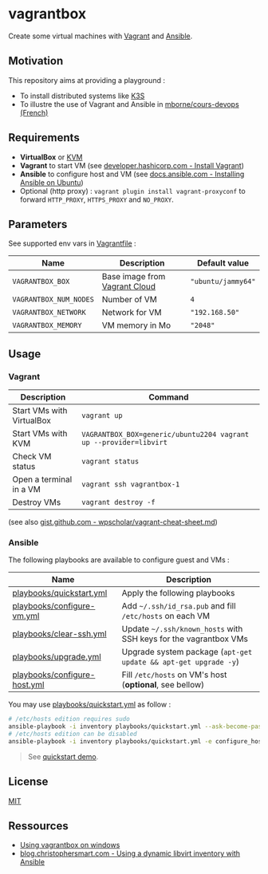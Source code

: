 # vagrantbox

Create some virtual machines with [Vagrant](https://developer.hashicorp.com/vagrant) and [Ansible](https://docs.ansible.com/).

## Motivation

This repository aims at providing a playground :

* To install distributed systems like [K3S](https://github.com/mborne/k3s-deploy#k3s-deploy)
* To illustre the use of Vagrant and Ansible in [mborne/cours-devops (French)](https://github.com/mborne/cours-devops#readme) 

## Requirements

* **VirtualBox** or [KVM](docs/kvm.md)
* **Vagrant** to start VM (see [developer.hashicorp.com - Install Vagrant](https://developer.hashicorp.com/vagrant/downloads))
* **Ansible** to configure host and VM (see [docs.ansible.com - Installing Ansible on Ubuntu](https://docs.ansible.com/ansible/latest/installation_guide/installation_distros.html#installing-ansible-on-ubuntu))
* Optional (http proxy) : `vagrant plugin install vagrant-proxyconf` to forward `HTTP_PROXY`, `HTTPS_PROXY` and `NO_PROXY`.

## Parameters

See supported env vars in [Vagrantfile](Vagrantfile) :

| Name                   | Description                                                             | Default value      |
| ---------------------- | ----------------------------------------------------------------------- | ------------------ |
| `VAGRANTBOX_BOX`       | Base image from [Vagrant Cloud](https://app.vagrantup.com/boxes/search) | `"ubuntu/jammy64"` |
| `VAGRANTBOX_NUM_NODES` | Number of VM                                                            | `4`                |
| `VAGRANTBOX_NETWORK`   | Network for VM                                                          | `"192.168.50"`     |
| `VAGRANTBOX_MEMORY`    | VM memory in Mo                                                         | `"2048"`           |

## Usage

### Vagrant

| Description               | Command                                                           |
| ------------------------- | ----------------------------------------------------------------- |
| Start VMs with VirtualBox | `vagrant up`                                                      |
| Start VMs with KVM        | `VAGRANTBOX_BOX=generic/ubuntu2204 vagrant up --provider=libvirt` |
| Check VM status           | `vagrant status`                                                  |
| Open a terminal in a VM   | `vagrant ssh vagrantbox-1`                                        |
| Destroy VMs               | `vagrant destroy -f`                                              |

(see also [gist.github.com - wpscholar/vagrant-cheat-sheet.md](https://gist.github.com/wpscholar/a49594e2e2b918f4d0c4#file-vagrant-cheat-sheet-md))

### Ansible 

The following playbooks are available to configure guest and VMs :

| Name                                                         | Description                                                      |
| ------------------------------------------------------------ | ---------------------------------------------------------------- |
| [playbooks/quickstart.yml](playbooks/quickstart.yml)         | Apply the following playbooks                                    |
| [playbooks/configure-vm.yml](playbooks/configure-vm.yml)     | Add `~/.ssh/id_rsa.pub` and fill `/etc/hosts` on each VM         |
| [playbooks/clear-ssh.yml](playbooks/clear-ssh.yml)           | Update `~/.ssh/known_hosts` with SSH keys for the vagrantbox VMs |
| [playbooks/upgrade.yml](playbooks/upgrade.yml)               | Upgrade system package (`apt-get update && apt-get upgrade -y`)  |
| [playbooks/configure-host.yml](playbooks/configure-host.yml) | Fill `/etc/hosts` on VM's host (**optional**, see bellow)        |

You may use [playbooks/quickstart.yml](playbooks/quick-start.yml) as follow :

```bash
# /etc/hosts edition requires sudo
ansible-playbook -i inventory playbooks/quickstart.yml --ask-become-pass
# /etc/hosts edition can be disabled
ansible-playbook -i inventory playbooks/quickstart.yml -e configure_host_enabled=false
```

> See [quickstart demo](docs/quickstart-demo.md).


## License

[MIT](LICENSE)

## Ressources

* [Using vagrantbox on windows](docs/windows.md)
* [blog.christophersmart.com - Using a dynamic libvirt inventory with Ansible](https://blog.christophersmart.com/2022/04/03/using-a-dynamic-libvirt-inventory-with-ansible/)
